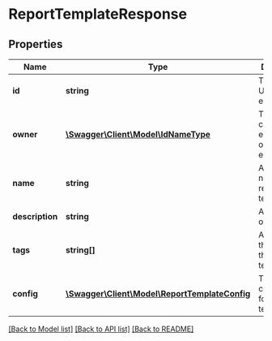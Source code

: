 # ReportTemplateResponse

## Properties
Name | Type | Description | Notes
------------ | ------------- | ------------- | -------------
**id** | **string** | The unique UUID of this entity | 
**owner** | [**\Swagger\Client\Model\IdNameType**](IdNameType.md) | The company entity that owns this entity | 
**name** | **string** | A unique name for this report template | [optional] 
**description** | **string** | A description of the report | [optional] 
**tags** | **string[]** | A list of tags that describe this report template | [optional] 
**config** | [**\Swagger\Client\Model\ReportTemplateConfig**](ReportTemplateConfig.md) | The preset configuration for this template | [optional] 

[[Back to Model list]](../README.md#documentation-for-models) [[Back to API list]](../README.md#documentation-for-api-endpoints) [[Back to README]](../README.md)


